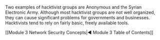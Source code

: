 Two examples of hacktivist groups are Anonymous and the Syrian Electronic Army. Although most hacktivist groups are not well organized, they can cause significant problems for governments and businesses. Hacktivists tend to rely on fairly basic, freely available tools.

[[Module 3 Network Security Concepts|◀ Module 3 Table of Contents]]